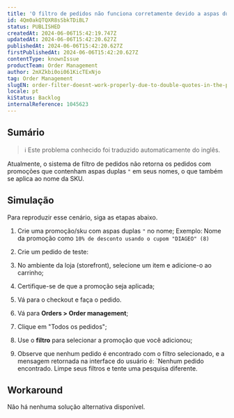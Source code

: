 ```yaml
---
title: 'O filtro de pedidos não funciona corretamente devido a aspas duplas ('') no nome da promoção ou no nome da SKU'
id: 4Qm0akQTQXR8sSbkTDiBL7
status: PUBLISHED
createdAt: 2024-06-06T15:42:19.747Z
updatedAt: 2024-06-06T15:42:20.627Z
publishedAt: 2024-06-06T15:42:20.627Z
firstPublishedAt: 2024-06-06T15:42:20.627Z
contentType: knownIssue
productTeam: Order Management
author: 2mXZkbi0oi061KicTExNjo
tag: Order Management
slugEN: order-filter-doesnt-work-properly-due-to-double-quotes-in-the-promotion-name-or-sku-name
locale: pt
kiStatus: Backlog
internalReference: 1045623
---
```


## Sumário

>ℹ️ Este problema conhecido foi traduzido automaticamente do inglês.


Atualmente, o sistema de filtro de pedidos não retorna os pedidos com promoções que contenham aspas duplas `"` em seus nomes, o que também se aplica ao nome da SKU.

## Simulação


Para reproduzir esse cenário, siga as etapas abaixo.

1. Crie uma promoção/sku com aspas duplas `"` no nome;
Exemplo: Nome da promoção como `10% de desconto usando o cupom "DIAGEO" (8)`
2. Crie um pedido de teste:

  1. No ambiente da loja (storefront), selecione um item e adicione-o ao carrinho;
  2. Certifique-se de que a promoção seja aplicada;
  3. Vá para o checkout e faça o pedido.
3. Vá para **Orders > Order management**;
4. Clique em "Todos os pedidos";
5. Use o **filtro** para selecionar a promoção que você adicionou;
6. Observe que nenhum pedido é encontrado com o filtro selecionado, e a mensagem retornada na interface do usuário é: `Nenhum pedido encontrado. Limpe seus filtros e tente uma pesquisa diferente.



## Workaround


Não há nenhuma solução alternativa disponível.





